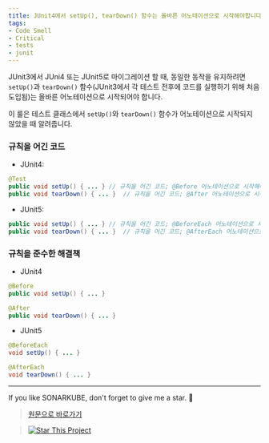 ```yaml
---
title: JUnit4에서 setUp(), tearDown() 함수는 올바른 어노테이션으로 시작해야합니다. 
tags:
- Code Smell
- Critical
- tests
- junit
---
```

JUnit3에서 JUni4 또는 JUnit5로 마이그레이션 할 때, 동일한 동작을 유지하려면 `setUp()`과 `tearDown()` 함수(JUnit3에서 각 테스트 전후에 코드를 실행하기 위해 처음 도입됨)는 올바른 어노테이션으로 시작되어야 합니다.  

이 룰은 테스트 클래스에서 `setUp()`와 `tearDown()` 함수가 어노테이션으로 시작되지 않았을 때 알려줍니다.

### 규칙을 어긴 코드

* JUnit4:

```java
@Test
public void setUp() { ... } // 규칙을 어긴 코드; @Before 어노테이션으로 시작해야 합니다.
public void tearDown() { ... }  // 규칙을 어긴 코드; @After 어노테이션으로 시작해야 합니다.
```

* JUnit5:

```java
public void setUp() { ... } // 규칙을 어긴 코드; @BeforeEach 어노테이션으로 시작해야 합니다. 
public void tearDown() { ... }  // 규칙을 어긴 코드; @AfterEach 어노테이션으로 시작해야 합니다.
```

### 규칙을 준수한 해결책

* JUnit4

```java
@Before
public void setUp() { ... }

@After
public void tearDown() { ... }
```

* JUnit5

```java
@BeforeEach
void setUp() { ... }

@AfterEach
void tearDown() { ... }
```

---

If you like SONARKUBE, don't forget to give me a star. :star2:

> [원문으로 바로가기](https://rules.sonarsource.com/java/tag/tests/RSPEC-5826)

> [![Star This Project](https://img.shields.io/github/stars/kantabile/sonarkube.svg?label=Stars&style=social)](https://github.com/kantabile/sonarkube)